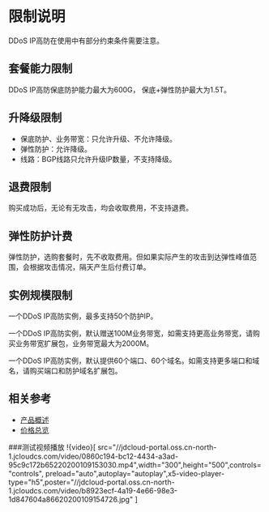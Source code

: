 # 限制说明

DDoS IP高防在使用中有部分约束条件需要注意。

## 套餐能力限制
DDoS IP高防保底防护能力最大为600G， 保底+弹性防护最大为1.5T。

## 升降级限制
- 保底防护、业务带宽：只允许升级、不允许降级。
- 弹性防护：允许降级。
- 线路：BGP线路只允许升级IP数量，不支持降级。

## 退费限制
购买成功后，无论有无攻击，均会收取费用，不支持退费。

## 弹性防护计费
弹性防护，选购套餐时，先不收取费用。但如果实际产生的攻击到达弹性峰值范围，会根据攻击情况，隔天产生后付费订单。

## 实例规模限制
一个DDoS IP高防实例，最多支持50个防护IP。

一个DDoS IP高防实例，默认赠送100M业务带宽，如需支持更高业务带宽，请购买业务带宽扩展包，业务带宽最大为2000M。

一个DDoS IP高防实例，默认提供60个端口、60个域名。如需支持更多端口和域名，请购买端口和防护域名扩展包。

## 相关参考

- [产品概述](../Introduction/Product-Overview.md)
- [价格总览](../Pricing/Price-Overview.md)

###测试视频播放
!{video}[ src="//jdcloud-portal.oss.cn-north-1.jcloudcs.com/video/0860c194-bc12-4434-a3ad-95c9c172b65220200109153030.mp4",width="300",height="500",controls="controls", preload="auto",autoplay="autoplay",x5-video-player-type="h5",poster="//jdcloud-portal.oss.cn-north-1.jcloudcs.com/video/b8923ecf-4a19-4e66-98e3-1d847604a86620200109154726.jpg" ]
